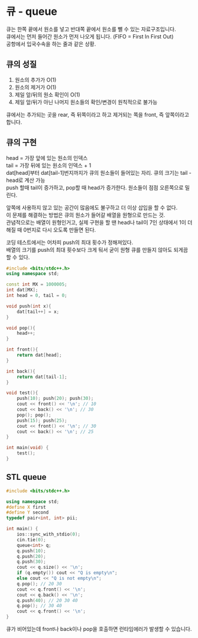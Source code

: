 # 큐 - queue
큐는 한쪽 끝에서 원소를 넣고 반대쪽 끝에서 원소를 뺄 수 있는 자료구조입니다.  
큐에서는 먼저 들어간 원소가 먼저 나오게 됩니다. (FIFO = First In First Out)  
공항에서 입국수속을 하는 줄과 같은 상황.  
  
## 큐의 성질
1. 원소의 추가가 O(1)  
2. 원소의 제거가 O(1)  
3. 제일 앞/뒤의 원소 확인이 O(1)  
4. 제일 앞/뒤가 아닌 나머지 원소들의 확인/변경이 원칙적으로 불가능  
  
큐에서는 추가되는 곳을 rear, 즉 뒤쪽이라고 하고 제거되는 쪽을 front, 즉 앞쪽이라고 합니다.  
  
## 큐의 구현
head = 가장 앞에 있는 원소의 인덱스  
tail = 가장 뒤에 있는 원소의 인덱스 + 1  
dat[head]부터 dat[tail-1]번지까지가 큐의 원소들이 들어있는 자리. 큐의 크기는 tail - head로 계산 가능  
push 할때 tail이 증가하고, pop할 때 head가 증가한다. 원소들이 점점 오른쪽으로 밀린다.  
  
앞쪽에 사용하지 않고 있는 공간이 많음에도 불구하고 더 이상 삽입을 할 수 없다.  
이 문제를 해결하는 방법은 큐의 원소가 들어갈 배열을 원형으로 만드는 것.  
관념적으로는 배열이 원형인거고, 실제 구현을 할 땐 head나 tail이 7인 상태에서 1이 더해질 때 0번지로 다시 오도록 만들면 된다.  
  
코딩 테스트에서는 어차피 push의 최대 횟수가 정해져있다.  
배열의 크기를 push의 최대 횟수보다 크게 둬서 굳이 원형 큐를 만들지 않아도 되게끔 할 수 있다.  
```c++
#include <bits/stdc++.h>
using namespace std;

const int MX = 1000005;
int dat[MX];
int head = 0, tail = 0;

void push(int x){
    dat[tail++] = x;
}

void pop(){
    head++;
}

int front(){
    return dat[head];
}

int back(){
    return dat[tail-1];
}

void test(){
    push(10); push(20); push(30);
    cout << front() << '\n'; // 10
    cout << back() << '\n'; // 30
    pop(); pop();
    push(15); push(25);
    cout << front() << '\n'; // 30
    cout << back() << '\n'; // 25
}

int main(void) {
    test();
}
```
## STL queue
```c++
#include <bits/stdc++.h>

using namespace std;
#define X first
#define Y second
typedef pair<int, int> pii;

int main() {
    ios::sync_with_stdio(0);
    cin.tie(0);
    queue<int> q;
    q.push(10);
    q.push(20);
    q.push(30);
    cout << q.size() << '\n';
    if (q.empty()) cout << "Q is empty\n";
    else cout << "Q is not empty\n";
    q.pop(); // 20 30
    cout << q.front() << '\n';
    cout << q.back() << '\n';
    q.push(40); // 20 30 40
    q.pop(); // 30 40
    cout << q.front() << '\n';
}
```
큐가 비어있는데 front나 back이나 pop을 호출하면 런타임에러가 발생할 수 있습니다.  

